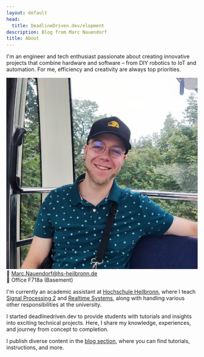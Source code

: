 ```yaml
---
layout: default
head:
  title: DeadlineDriven.dev/elopment
description: Blog from Marc Nauendorf
title: About
---
```


<div class="profile-container">
  <div class="profile-content">
    <div class="textbox textbox--secondary">
      <p>I'm an engineer and tech enthusiast passionate about creating innovative projects that combine hardware and software – from DIY robotics to IoT and automation. For me, efficiency and creativity are always top priorities.</p>
    </div>
  </div>

  <div class="profile-card">
    <div class="profile-card__image">
      <img src="https://github.com/Nr44suessauer/nr44suessauer.github.io/blob/main/nuxt-app/assets/pictures/mePic.jpg?raw=true" alt="Marc Nauendorf">
    </div>
    <div class="profile-card__info">
      <div class="profile-card__contact-item">
        <span class="profile-card__icon">📧</span>
        <span class="profile-card__text"><a href="mailto:Marc.Nauendorf@hs-heilbronn.de?subject=Anfrage%20von%20der%20Website">Marc.Nauendorf@hs-heilbronn.de</a></span>
      </div>
      <div class="profile-card__contact-item">
        <span class="profile-card__icon">📍</span>
        <span class="profile-card__text">Office F718a (Basement)</span>
      </div>
    </div>

  </div>
</div>

<div class="textbox textbox--primary">
  <p>I'm currently an academic assistant at <a href="https://www.hs-heilbronn.de/en">Hochschule Heilbronn</a>, where I teach <a href="https://github.com/Nr44suessauer/nr44suessauer.github.io/blob/main/nuxt-app/assets/pdf/SignalVerarbeitung2ModulHandbuch.pdf">Signal Processing 2</a> and <a href="https://github.com/Nr44suessauer/nr44suessauer.github.io/blob/main/nuxt-app/assets/pdf/RealTImeSystemsModulHandbuch.pdf">Realtime Systems</a>, along with handling various other responsibilities at the university.</p>
  
  <p>I started deadlinedriven.dev to provide students with tutorials and insights into exciting technical projects. Here, I share my knowledge, experiences, and journey from concept to completion.</p>
  
  <p>I publish diverse content in the <a href="/articles">blog section</a>, where you can find tutorials, instructions, and more.</p>
</div>
